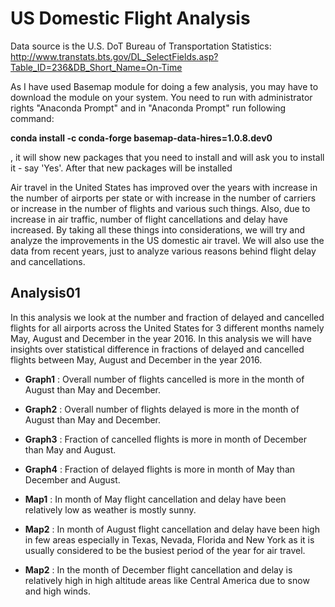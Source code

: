 # US Domestic Flight Analysis

Data source is the U.S. DoT Bureau of Transportation Statistics:
http://www.transtats.bts.gov/DL_SelectFields.asp?Table_ID=236&DB_Short_Name=On-Time

As I have used Basemap module for doing a few analysis, you may have to download the module on your system.
You need to run with administrator rights "Anaconda Prompt" and in "Anaconda Prompt" run following command:

**conda install -c conda-forge basemap-data-hires=1.0.8.dev0**

, it will show new packages that you need to install and will ask you to install it - say 'Yes'.
After that new packages will be installed

Air travel in the United States has improved over the years with increase in the number of airports per state or with increase in the number of carriers or increase in the number of flights and various such things. Also, due to increase in air traffic, number of flight cancellations and delay have increased. By taking all these things into considerations, we will try and analyze the improvements in the US domestic air travel. We will also use the data from recent years, just to analyze various reasons behind flight delay and cancellations.

## Analysis01
In this analysis we look at the number and fraction of delayed and cancelled flights for all airports across the United States for 3 different months namely May, August and December in the year 2016. In this analysis we will have insights over statistical difference in fractions of delayed and cancelled flights between May, August and December in the year 2016.


* **Graph1** : Overall number of flights cancelled is more in the month of August than May and December.
* **Graph2** : Overall number of flights delayed is more in the month of August than May and December.
* **Graph3** : Fraction of cancelled flights is more in month of December than May and August.
* **Graph4** : Fraction of delayed flights is more in month of May than December and August.


* **Map1** : In month of May flight cancellation and delay have been relatively low as weather is mostly sunny.
* **Map2** : In month of August flight cancellation and delay have been high in few areas especially in Texas, Nevada, Florida and New York as it        is usually considered to be the busiest period of the year for air travel.
* **Map2** : In the month of December flight cancellation and delay is relatively high in high altitude areas like Central America due to snow          and high winds.
